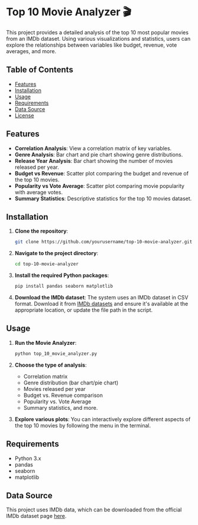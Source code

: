 
# Top 10 Movie Analyzer 🎬

This project provides a detailed analysis of the top 10 most popular movies from an IMDb dataset. Using various visualizations and statistics, users can explore the relationships between variables like budget, revenue, vote averages, and more.

## Table of Contents
- [Features](#features)
- [Installation](#installation)
- [Usage](#usage)
- [Requirements](#requirements)
- [Data Source](#data-source)
- [License](#license)

## Features
- **Correlation Analysis**: View a correlation matrix of key variables.
- **Genre Analysis**: Bar chart and pie chart showing genre distributions.
- **Release Year Analysis**: Bar chart showing the number of movies released per year.
- **Budget vs Revenue**: Scatter plot comparing the budget and revenue of the top 10 movies.
- **Popularity vs Vote Average**: Scatter plot comparing movie popularity with average votes.
- **Summary Statistics**: Descriptive statistics for the top 10 movies dataset.

## Installation

1. **Clone the repository**:
   ```bash
   git clone https://github.com/yourusername/top-10-movie-analyzer.git
   ```

2. **Navigate to the project directory**:
   ```bash
   cd top-10-movie-analyzer
   ```

3. **Install the required Python packages**:
   ```bash
   pip install pandas seaborn matplotlib
   ```

4. **Download the IMDb dataset**:
   The system uses an IMDb dataset in CSV format. Download it from [IMDb datasets](https://www.imdb.com/interfaces/) and ensure it's available at the appropriate location, or update the file path in the script.

## Usage

1. **Run the Movie Analyzer**:
   ```bash
   python top_10_movie_analyzer.py
   ```

2. **Choose the type of analysis**:
   - Correlation matrix
   - Genre distribution (bar chart/pie chart)
   - Movies released per year
   - Budget vs. Revenue comparison
   - Popularity vs. Vote Average
   - Summary statistics, and more.

3. **Explore various plots**:
   You can interactively explore different aspects of the top 10 movies by following the menu in the terminal.

## Requirements
- Python 3.x
- pandas
- seaborn
- matplotlib

## Data Source
This project uses IMDb data, which can be downloaded from the official IMDb dataset page [here](https://www.imdb.com/interfaces/).
